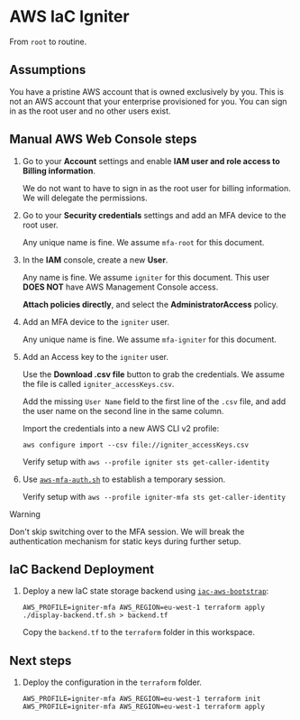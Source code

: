 # AWS IaC Igniter

From `root` to routine.

## Assumptions

You have a pristine AWS account that is owned exclusively by you.
This is not an AWS account that your enterprise provisioned for you.
You can sign in as the root user and no other users exist.

## Manual AWS Web Console steps

1. Go to your **Account** settings and enable **IAM user and role access to Billing information**.

   We do not want to have to sign in as the root user for billing information. We will delegate the permissions.

1. Go to your **Security credentials** settings and add an MFA device to the root user.

   Any unique name is fine. We assume `mfa-root` for this document.

1. In the **IAM** console, create a new **User**.

   Any name is fine. We assume `igniter` for this document. This user **DOES NOT** have AWS Management Console access.

   **Attach policies directly**, and select the **AdministratorAccess** policy.

1. Add an MFA device to the `igniter` user.

   Any unique name is fine. We assume `mfa-igniter` for this document.

1. Add an Access key to the `igniter` user.

   Use the **Download .csv file** button to grab the credentials. We assume the file is called `igniter_accessKeys.csv`.

   Add the missing `User Name` field to the first line of the `.csv` file, and add the user name on the second line in the same column.

   Import the credentials into a new AWS CLI v2 profile:

   ```shell
   aws configure import --csv file://igniter_accessKeys.csv
   ```

   Verify setup with `aws --profile igniter sts get-caller-identity`

1. Use [`aws-mfa-auth.sh`](https://github.com/toshitanaa/aws-cli-mfa-auth) to establish a temporary session.

   Verify setup with `aws --profile igniter-mfa sts get-caller-identity`

> [!WARNING]
> Don't skip switching over to the MFA session. We will break the authentication mechanism for static keys during further setup.

## IaC Backend Deployment

1. Deploy a new IaC state storage backend using [`iac-aws-bootstrap`](https://github.com/oliversalzburg/iac-aws-bootstrap):

   ```shell
   AWS_PROFILE=igniter-mfa AWS_REGION=eu-west-1 terraform apply
   ./display-backend.tf.sh > backend.tf
   ```

   Copy the `backend.tf` to the `terraform` folder in this workspace.

## Next steps

1. Deploy the configuration in the `terraform` folder.

   ```shell
   AWS_PROFILE=igniter-mfa AWS_REGION=eu-west-1 terraform init
   AWS_PROFILE=igniter-mfa AWS_REGION=eu-west-1 terraform apply
   ```
